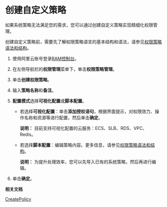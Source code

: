 # 创建自定义策略

如果系统策略无法满足您的需求，您可以通过创建自定义策略实现精细化权限管理。

创建自定义策略前，需要先了解权限策略语言的基本结构和语法，请参见[权限策略语法和结构](/cn.zh-CN/权限策略管理/权限策略语言/权限策略语法和结构.md)。

1.  使用阿里云账号登录[RAM控制台](https://ram.console.aliyun.com/)。

2.  在左侧导航栏的**权限管理**菜单下，单击**权限策略管理**。

3.  单击**创建权限策略**。

4.  输入**策略名称**和**备注**。

5.  **配置模式**选择**可视化配置**或**脚本配置**。

    -   若选择**可视化配置**：单击**添加授权语句**，根据界面提示，对权限效力、操作名称和资源等进行配置，然后单击**确定**。

        **说明：** 目前支持可视化配置的云服务：ECS、SLB、RDS、VPC、Redis。

    -   若选择**脚本配置**：编辑策略内容。更多信息，请参见[权限策略语法和结构](/cn.zh-CN/权限策略管理/权限策略语言/权限策略语法和结构.md)。

        **说明：** 为提升处理效率，您可以先导入已有的系统策略，然后再进行编辑。

6.  单击**确定**。


**相关文档**  


[CreatePolicy](/cn.zh-CN/API参考/API参考（RAM）/权限策略管理接口/CreatePolicy.md)

